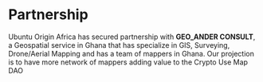 # Partnership

Ubuntu Origin Africa has secured partnership with **GEO_ANDER CONSULT**, a Geospatial service in Ghana that has specialize in GIS, Surveying, Drone/Aerial Mapping and has a team of mappers in Ghana. Our projection is to have more network of mappers adding value to the Crypto Use Map DAO
